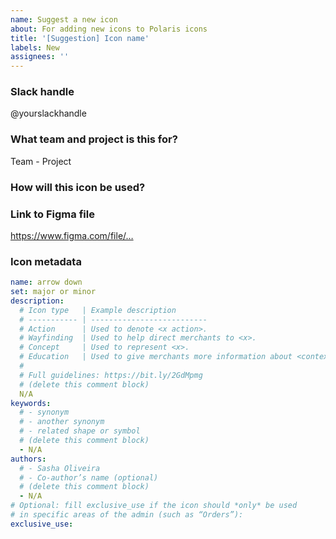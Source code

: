 ```yaml
---
name: Suggest a new icon
about: For adding new icons to Polaris icons
title: '[Suggestion] Icon name'
labels: New
assignees: ''
---
```


<!--
Follow this template to suggest a new icon.

First, check https://polaris-icons.shopify.com
to see if the icon you need already exists.

Any questions?
- https://vault.shopify.io/pages/1453-Polaris-icon-creation-guidelines
- #polaris-icons on Slack
-->

### Slack handle

@yourslackhandle

### What team and project is this for?

Team - Project

<!-- If applicable, link to the Vault project -->

### How will this icon be used?

<!--
Please include any relevant images, the reason you are
creating this icon, and any additional context.

IMPORTANT: do not disclose any critically confidential information,
such as: personally identifyable information, forward looking designs…
-->

### Link to Figma file

https://www.figma.com/file/…

### Icon metadata

<!--
If you’re adding a new icon, the following metadata needs
to be completed before we can accept this contribution.

You can find example metadata files in any `.yml` file here:
https://github.com/Shopify/polaris-icons/tree/master/packages/polaris-icons-raw/icons/polaris
-->

```yml
name: arrow down
set: major or minor
description:
  # Icon type   | Example description
  # ----------- | --------------------------
  # Action      | Used to denote <x action>.
  # Wayfinding  | Used to help direct merchants to <x>.
  # Concept     | Used to represent <x>.
  # Education   | Used to give merchants more information about <context x>.
  #
  # Full guidelines: https://bit.ly/2GdMpmg
  # (delete this comment block)
  N/A
keywords:
  # - synonym
  # - another synonym
  # - related shape or symbol
  # (delete this comment block)
  - N/A
authors:
  # - Sasha Oliveira
  # - Co-author’s name (optional)
  # (delete this comment block)
  - N/A
# Optional: fill exclusive_use if the icon should *only* be used
# in specific areas of the admin (such as “Orders”):
exclusive_use:
```
